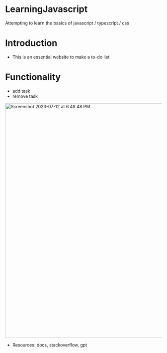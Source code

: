 # LearningJavascript
Attempting to learn the basics of javascript / typescript / css 

# Introduction
- This is an essential website to make a to-do list 
# Functionality 
- add task 
- remove task 

<img width="753" alt="Screenshot 2023-07-12 at 6 49 48 PM" src="https://github.com/LucasMazza42/To-Do-Website/assets/47802441/7a6a418e-507c-4108-a4d1-e7b5f9701c92">


- Resources: docs, stackoverflow, gpt 
